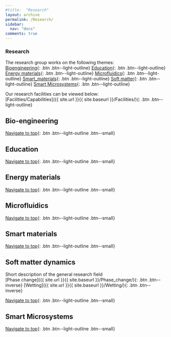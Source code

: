 ```yaml
---
#title:  "Research"
layout: archive
permalink: /Research/
sidebar:
  nav: "docs"
comments: true
---
```

### Research <a id="Top_of_page">
  The research group works on the following themes:<br>
  [Bioengineering](#Smart_microsystems){: .btn .btn--light-outline}
  [Education](#Smart_microsystems){: .btn .btn--light-outline}
  [Energy materials](#Energy_materials){: .btn .btn--light-outline}
  [Microfluidics](#Microfluidics){: .btn .btn--light-outline}
  [Smart_materials](#Smart_materials){: .btn .btn--light-outline}
  [Soft matter](#Soft_matter){: .btn .btn--light-outline}
  [Smart Microsystems](#Smart_microsystems){: .btn .btn--light-outline}
  
Our research facilities can be viewed below:<br>
  [Facilities/Capabilities]({{ site.url }}{{ site.baseurl }}/Facilities/){: .btn .btn--light-outline}
  
## Bio-engineering <a id="Bioengineering"> 
  [Navigate to top](#Top_of_page){: .btn .btn--light-outline .btn--small}

## Education <a id="Education">
  [Navigate to top](#Top_of_page){: .btn .btn--light-outline .btn--small}

## Energy materials <a id="Energy_materials">
  [Navigate to top](#Top_of_page){: .btn .btn--light-outline .btn--small}

## Microfluidics <a id="Microfluidics">
  [Navigate to top](#Top_of_page){: .btn .btn--light-outline .btn--small}

## Smart materials <a id="Smart_materials">
  [Navigate to top](#Top_of_page){: .btn .btn--light-outline .btn--small}

## Soft matter dynamics <a id="Soft_matter">
Short description of the general research field<br>
[Phase change]({{ site.url }}{{ site.baseurl }}/Phase_change/){: .btn .btn--inverse}
[Wetting]({{ site.url }}{{ site.baseurl }}/Wetting/){: .btn .btn--inverse}

[Navigate to top](#Top_of_page){: .btn .btn--light-outline .btn--small}

## Smart Microsystems <a id="Smart_microsystems">
  [Navigate to top](#Top_of_page){: .btn .btn--light-outline .btn--small}

  
